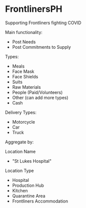 # FrontlinersPH
Supporting Frontliners fighting COVID

Main functionality:

- Post Needs
- Post Commitments to Supply


Types:
- Meals
- Face Mask
- Face Shields
- Suits
- Raw Materials
- People (Paid/Volunteers)
- Other (can add more types)
- Cash


Delivery Types:
- Motorcycle
- Car
- Truck


Aggregate by:

Location Name
- "St Lukes Hospital"


Location Type
- Hospital
- Production Hub
- Kitchen
- Quarantine Area
- Frontliners Accommodation


